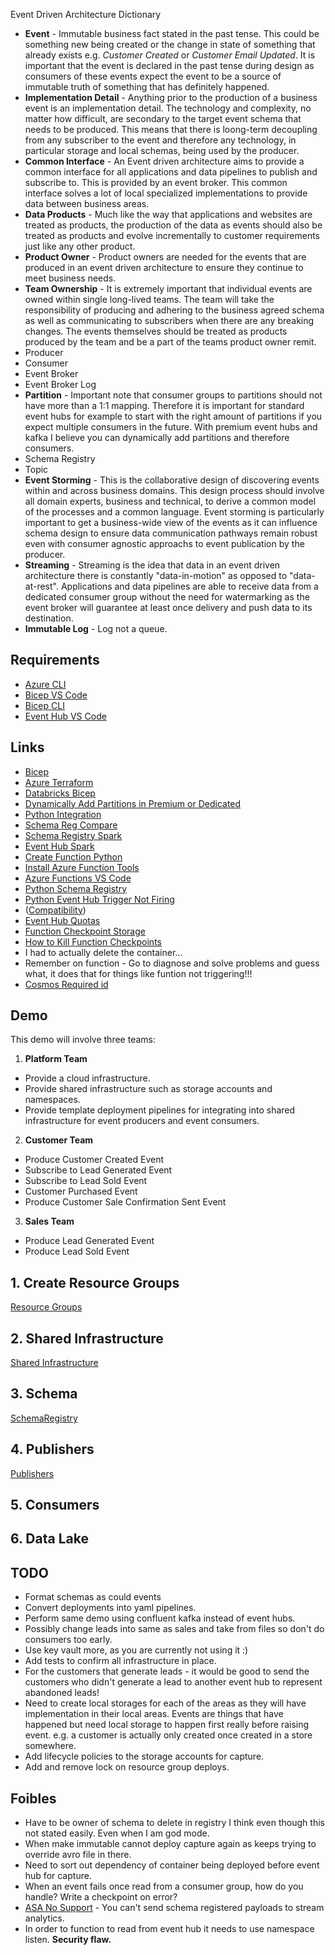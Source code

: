 Event Driven Architecture Dictionary

* **Event** - Immutable business fact stated in the past tense. This could be something new being created or the change in state of something that already exists e.g. *Customer Created* or *Customer Email Updated*. It is important that the event is declared in the past tense during design as consumers of these events expect the event to be a source of immutable truth of something that has definitely happened.
* **Implementation Detail** - Anything prior to the production of a business event is an implementation detail. The technology and complexity, no matter how difficult, are secondary to the target event schema that needs to be produced. This means that there is loong-term decoupling from any subscriber to the event and therefore any technology, in particular storage and local schemas, being used by the producer. 
* **Common Interface** - An Event driven architecture aims to provide a common interface for all applications and data pipelines to publish and subscribe to. This is provided by an event broker. This common interface solves a lot of local specialized implementations to provide data between business areas. 
* **Data Products** - Much like the way that applications and websites are treated as products, the production of the data as events should also be treated as products and evolve incrementally to customer requirements just like any other product.
* **Product Owner** - Product owners are needed for the events that are produced in an event driven architecture to ensure they continue to meet business needs.
* **Team Ownership** - It is extremely important that individual events are owned within single long-lived teams. The team will take the responsibility of producing and adhering to the business agreed schema as well as communicating to subscribers when there are any breaking changes. The events themselves should be treated as products produced by the team and be a part of the teams product owner remit. 
* Producer
* Consumer
* Event Broker
* Event Broker Log
* **Partition** - Important note that consumer groups to partitions should not have more than a 1:1 mapping. Therefore it is important for standard event hubs for example to start with the right amount of partitions if you expect multiple consumers in the future. With premium event hubs and kafka I believe you can dynamically add partitions and therefore consumers.
* Schema Registry
* Topic 
* **Event Storming** - This is the collaborative design of discovering events within and across business domains. This design process should involve all domain experts, business and technical, to derive a common model of the processes and a common language. Event storming is particularly important to get a business-wide view of the events as it can influence schema design to ensure data communication pathways remain robust even with consumer agnostic approachs to event publication by the producer. 
* **Streaming** - Streaming is the idea that data in an event driven architecture there is constantly "data-in-motion" as opposed to "data-at-rest". Applications and data pipelines are able to receive data from a dedicated consumer group without the need for watermarking as the event broker will guarantee at least once delivery and push data to its destination.
* **Immutable Log** - Log not a queue. 



## Requirements

* [Azure CLI](https://docs.microsoft.com/en-us/cli/azure/install-azure-cli-windows?tabs=azure-cli)
* [Bicep VS Code](https://marketplace.visualstudio.com/items?itemName=ms-azuretools.vscode-bicep)
* [Bicep CLI](https://docs.microsoft.com/en-us/azure/azure-resource-manager/bicep/install#windows)
* [Event Hub VS Code](https://marketplace.visualstudio.com/items?itemName=Summer.azure-event-hub-explorer)

## Links

* [Bicep](https://learn.hashicorp.com/collections/terraform/azure-get-started)
* [Azure Terraform](https://learn.hashicorp.com/collections/terraform/azure-get-started)
* [Databricks Bicep](https://towardsdatascience.com/creating-azure-databricks-with-bicep-and-azure-devops-yaml-pipelines-4bf85be30cc7)
* [Dynamically Add Partitions in Premium or Dedicated](https://docs.microsoft.com/en-us/azure/event-hubs/dynamically-add-partitions)
* [Python Integration](https://azuresdkdocs.blob.core.windows.net/$web/python/azure-schemaregistry-avroserializer/latest/index.html#event-hubs-sending-integration)
* [Schema Reg Compare](https://www.syntio.net/en/labs-musings/schema-registry-comparison)
* [Schema Registry Spark](https://www.rakirahman.me/azure-schemaregistry-spark/)
* [Event Hub Spark](https://github.com/Azure/azure-event-hubs-spark)
* [Create Function Python](https://docs.microsoft.com/en-us/azure/azure-functions/create-first-function-vs-code-python)
* [Install Azure Function Tools](https://docs.microsoft.com/en-us/azure/azure-functions/functions-run-local?tabs=v3%2Cwindows%2Ccsharp%2Cportal%2Cbash%2Ckeda#install-the-azure-functions-core-tools)
* [Azure Functions VS Code](https://marketplace.visualstudio.com/items?itemName=ms-azuretools.vscode-azurefunctions)
* [Python Schema Registry](https://pypi.org/project/azure-schemaregistry-avroserializer/)
* [Python Event Hub Trigger Not Firing](https://docs.microsoft.com/en-us/answers/questions/339501/azure-function-not-being-triggered-with-eventhubtr.html)
* ([Compatibility](https://stevenheidel.medium.com/backward-vs-forward-compatibility-9c03c3db15c9#:~:text=Backward%20compatibility%20means%20that%20readers,writers%2*0with%20a%20newer%20schema))
* [Event Hub Quotas](https://docs.microsoft.com/en-us/azure/event-hubs/event-hubs-quotas)
* [Function Checkpoint Storage](https://shervyna.medium.com/event-triggered-azure-function-replays-retries-a3cb1efd17b5)
* [How to Kill Function Checkpoints](https://stackoverflow.com/questions/46199269/how-to-go-back-to-a-checkpoint-with-azure-eventhub-trigger-to-functions)
* I had to actually delete the container...
* Remember on function - Go to diagnose and solve problems and guess what, it does that for things like funtion not triggering!!!
* [Cosmos Required id](https://www.pmichaels.net/tag/the-input-content-is-invalid-because-the-required-properties-id-are-missing/)
## Demo

This demo will involve three teams:
1. **Platform Team**
* Provide a cloud infrastructure.
* Provide shared infrastructure such as storage accounts and namespaces. 
* Provide template deployment pipelines for integrating into shared infrastructure for event producers and event consumers.



2. **Customer Team**
* Produce Customer Created Event
* Subscribe to Lead Generated Event
* Subscribe to Lead Sold Event
* Customer Purchased Event
* Produce Customer Sale Confirmation Sent Event

3. **Sales Team**
* Produce Lead Generated Event
* Produce Lead Sold Event

## 1. Create Resource Groups

[Resource Groups](01_ResourceGroups/ReadMe.md)
## 2. Shared Infrastructure

[Shared Infrastructure](02_SharedInfrastructure/ReadMe.md)
## 3. Schema 

[SchemaRegistry](03_SchemaRegistry/ReadMe.md)
## 4. Publishers

[Publishers](04_Publishers/ReadMe.md)
## 5. Consumers

## 6. Data Lake

## TODO

* Format schemas as could events
* Convert deployments into yaml pipelines.
* Perform same demo using confluent kafka instead of event hubs.
* Possibly change leads into same as sales and take from files so don't do consumers too early.
* Use key vault more, as you are currently not using it :)
* Add tests to confirm all infrastructure in place. 
* For the customers that generate leads - it would be good to send the customers who didn't generate a lead to another event hub to represent abandoned leads!
* Need to create local storages for each of the areas as they will have implementation in their local areas. Events are things that have happened but need local storage to happen first really before raising event. e.g. a customer is actually only created once created in a store somewhere.
* Add lifecycle policies to the storage accounts for capture.
* Add and remove lock on resource group deploys. 
## Foibles

* Have to be owner of schema to delete in registry I think even though this not stated easily. Even when I am god mode. 
* When make immutable cannot deploy capture again as keeps trying to override avro file in there.
* Need to sort out dependency of container being deployed before event hub for capture.
* When an event fails once read from a consumer group, how do you handle? Write a checkpoint on error? 
* [ASA No Support](https://docs.microsoft.com/en-us/answers/questions/418773/39inputdeserializererrorinvaliddata39-invalid-avro.html) - You can't send schema registered payloads to stream analytics. 
* In order to function to read from event hub it needs to use namespace listen. **Security flaw.**